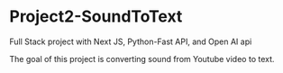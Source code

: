 # Project2-SoundToText
Full Stack project with Next JS, Python-Fast API, and Open AI api

The goal of this project is converting sound from Youtube video to text.
